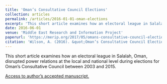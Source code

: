 ```yaml
---
title: 'Oman’s Consultative Council Elections'
collection: articles
permalink: /articles/2016-01-01-oman-elections
excerpt: 'This short article examines how an electoral league in Salalah, Oman, disrupted power relations at the local and national level during elections for Oman’s Consultative Council between 2003 and 2015.'
date: 2016-06-01
venue: 'Middle East Research and Information Project'
paperurl: 'https://merip.org/2017/05/omans-consultative-council-elections/'
citation: 'Wilson, A. (2016). &quot;Oman’s Consultative Council Elections&quot; <i>Middle East Research and Information Project 281, pp. 41-43.</i>.'
---
```

This short article examines how an electoral league in Salalah, Oman, disrupted power relations at the local and national level during elections for Oman’s Consultative Council between 2003 and 2015.

[Access to author’s accepted manuscript.](https://sro.sussex.ac.uk/id/eprint/75607/1/Wilson%20radicalism%20and%20revolutionary%20state%20power%202018%20accepted%20version.pdf)